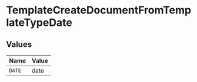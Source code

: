 # TemplateCreateDocumentFromTemplateTypeDate


## Values

| Name   | Value  |
| ------ | ------ |
| `DATE` | date   |